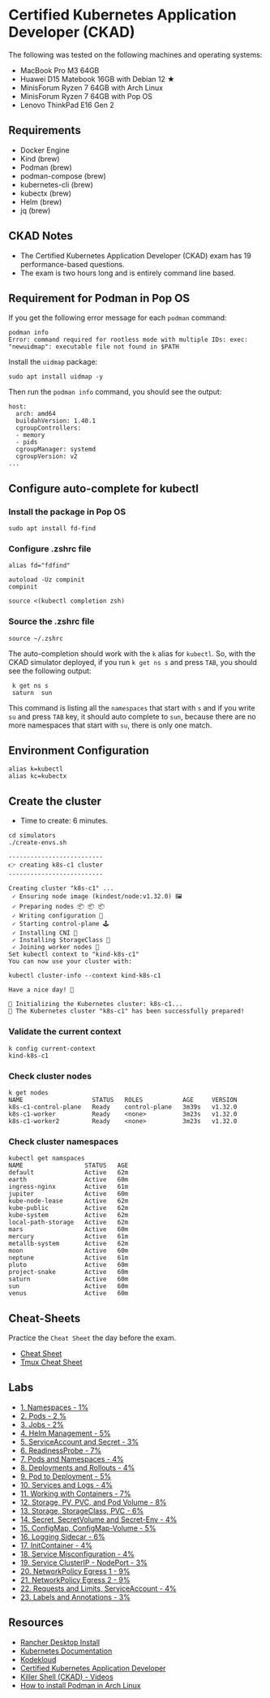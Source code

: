 # Certified Kubernetes Application Developer (CKAD)

The following was tested on the following machines and operating systems:

- MacBook Pro M3 64GB
- Huawei D15 Matebook 16GB with Debian 12 ★
- MinisForum Ryzen 7 64GB with Arch Linux
- MinisForum Ryzen 7 64GB with Pop OS
- Lenovo ThinkPad E16 Gen 2

## Requirements

- Docker Engine
- Kind (brew)
- Podman (brew)
- podman-compose (brew)
- kubernetes-cli (brew)
- kubectx (brew)
- Helm (brew)
- jq (brew)

## CKAD Notes

- The Certified Kubernetes Application Developer (CKAD) exam has 19 performance-based questions. 
- The exam is two hours long and is entirely command line based.

## Requirement for Podman in Pop OS

If you get the following error message for each `podman` command:

```shell
podman info
Error: command required for rootless mode with multiple IDs: exec: "newuidmap": executable file not found in $PATH
```

Install the `uidmap` package:

```shell
sudo apt install uidmap -y
```

Then run the `podman info` command, you should see the output:

```shell
host:
  arch: amd64
  buildahVersion: 1.40.1
  cgroupControllers:
  - memory
  - pids
  cgroupManager: systemd
  cgroupVersion: v2
...
```

## Configure auto-complete for kubectl

### Install the package in Pop OS

```shell
sudo apt install fd-find
```

### Configure .zshrc file

```shell
alias fd="fdfind"

autoload -Uz compinit
compinit

source <(kubectl completion zsh)
```

### Source the .zshrc file

```shell
source ~/.zshrc
```

The auto-completion should work with the `k` alias for `kubectl`. So, with the CKAD simulator deployed, if you run `k get ns s` and press `TAB`, you should see the following output:

```shell
 k get ns s
 saturn  sun
```

This command is listing all the `namespaces` that start with `s` and if you write `su` and press `TAB` key, it should auto complete to `sun`, because there are no more namespaces that start with `su`, there is only one match.

## Environment Configuration

```shell
alias k=kubectl
alias kc=kubectx
```

## Create the cluster

- Time to create: 6 minutes.

```shell
cd simulators
./create-envs.sh

--------------------------
👉 creating k8s-c1 cluster
--------------------------

Creating cluster "k8s-c1" ...
 ✓ Ensuring node image (kindest/node:v1.32.0) 🖼
 ✓ Preparing nodes 📦 📦 📦  
 ✓ Writing configuration 📜 
 ✓ Starting control-plane 🕹️ 
 ✓ Installing CNI 🔌 
 ✓ Installing StorageClass 💾 
 ✓ Joining worker nodes 🚜 
Set kubectl context to "kind-k8s-c1"
You can now use your cluster with:

kubectl cluster-info --context kind-k8s-c1

Have a nice day! 👋

🚜 Initializing the Kubernetes cluster: k8s-c1...
🚀 The Kubernetes cluster "k8s-c1" has been successfully prepared!
```

### Validate the current context

```shell
k config current-context
kind-k8s-c1
```

### Check cluster nodes

```shell
k get nodes
NAME                   STATUS   ROLES           AGE     VERSION
k8s-c1-control-plane   Ready    control-plane   3m39s   v1.32.0
k8s-c1-worker          Ready    <none>          3m23s   v1.32.0
k8s-c1-worker2         Ready    <none>          3m23s   v1.32.0
```

### Check cluster namespaces

```shell
kubectl get namspaces
NAME                 STATUS   AGE
default              Active   62m
earth                Active   60m
ingress-nginx        Active   61m
jupiter              Active   60m
kube-node-lease      Active   62m
kube-public          Active   62m
kube-system          Active   62m
local-path-storage   Active   62m
mars                 Active   60m
mercury              Active   61m
metallb-system       Active   62m
moon                 Active   60m
neptune              Active   61m
pluto                Active   60m
project-snake        Active   60m
saturn               Active   60m
sun                  Active   60m
venus                Active   60m
```

## Cheat-Sheets

Practice the `Cheat Sheet` the day before the exam.

- [Cheat Sheet](cheat_sheet.md)
- [Tmux Cheat Sheet](tmux_cheat_sheet.md)

## Labs

- [1. Namespaces - 1%](labs/01-namespaces.md)
- [2. Pods - 2 %](labs/02-pods.md)
- [3. Jobs - 2%](labs/03-jobs.md)
- [4. Helm Management - 5%](labs/04-helm-management.md)
- [5. ServiceAccount and Secret - 3%](labs/05-serviceaccount-and-secret.md)
- [6. ReadinessProbe - 7%](labs/06-readinessprobe.md)
- [7. Pods and Namespaces - 4%](labs/07-pods-and-namespaces.md)
- [8. Deployments and Rollouts - 4%](labs/08-deployments-and-rollouts.md)
- [9. Pod to Deployment - 5%](labs/09-pod-to-deployment.md)
- [10. Services and Logs - 4%](labs/10-services-and-logs.md)
- [11. Working with Containers - 7%](labs/11-working-with-containers.md)
- [12. Storage, PV, PVC, and Pod Volume - 8%](labs/12-storage-pv-pvc-pod-volume.md)
- [13. Storage, StorageClass, PVC - 6%](labs/13-storage-storageclass-pvc.md)
- [14. Secret, SecretVolume and Secret-Env - 4%](labs/14-secret-secretvolume-secret-env.md)
- [15. ConfigMap, ConfigMap-Volume - 5%](labs/15-configmap-configmap-volume.md)
- [16. Logging Sidecar - 6%](labs/16-logging-sidecar.md)
- [17. InitContainer - 4%](labs/17-initcontainer.md)
- [18. Service Misconfiguration - 4%](labs/18-service-misconfiguration.md)
- [19. Service ClusterIP - NodePort - 3%](labs/19-service-clusterip-nodeport.md)
- [20. NetworkPolicy Egress 1 - 9%](labs/20-networkpolicy-egress-1.md)
- [21. NetworkPolicy Egress 2 - 9%](labs/21-networkpolicy-egress-2.md)
- [22. Requests and Limits, ServiceAccount - 4%](labs/22-requests-and-limits-serviceaccount.md)
- [23. Labels and Annotations - 3%](labs/23-labels-and-annotations.md)

## Resources

- [Rancher Desktop Install](https://docs.rancherdesktop.io/getting-started/installation/)
- [Kubernetes Documentation](https://kubernetes.io/docs)
- [Kodekloud](https://kodekloud.com)
- [Certified Kubernetes Application Developer](https://www.udemy.com/course/mastering-certified-kubernetes-application-developer/)
- [Killer Shell (CKAD) - Videos](https://www.youtube.com/playlist?list=PLpbwBK0ptssyIgAoHR-611wt3O9wobS8T)
- [How to install Podman in Arch Linux](https://computingforgeeks.com/how-to-install-podman-on-arch-linux-manjaro/)
